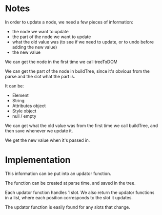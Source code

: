 # Notes


In order to update a node, we need a few pieces of information:

- the node we want to update
- the part of the node we want to update
- what the old value was (to see if we need to update, or to undo before adding the new value)
- the new value

We can get the node in the first time we call treeToDOM

We can get the part of the node in buildTree, since it's obvious from the parse and the slot what the part is.

It can be:

- Element
- String
- Attributes object
- Style object
- null / empty 

We can get what the old value was from the first time we call buildTree, and then save whenever we update it.

We get the new value when it's passed in.

# Implementation

This information can be put into an updator function.

The function can be created at parse time, and saved in the tree.

Each updator function handles 1 slot. We also return the updator functions in a list, where each position corresponds to the slot it updates. 

The updator function is easily found for any slots that change.



